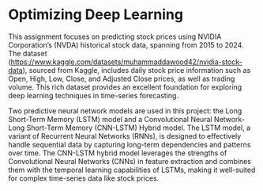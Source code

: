 # Optimizing Deep Learning

This assignment focuses on predicting stock prices using NVIDIA Corporation’s (NVDA) historical stock data, spanning from 2015 to 2024. The dataset (https://www.kaggle.com/datasets/muhammaddawood42/nvidia-stock-data), sourced from Kaggle, includes daily stock price information such as Open, High, Low, Close, and Adjusted Close prices, as well as trading volume. This rich dataset provides an excellent foundation for exploring deep learning techniques in time-series forecasting.

Two predictive neural network models are used in this project: the Long Short-Term Memory (LSTM) model and a Convolutional Neural Network-Long Short-Term Memory (CNN-LSTM) Hybrid model. The LSTM model, a variant of Recurrent Neural Networks (RNNs), is designed to effectively handle sequential data by capturing long-term dependencies and patterns over time. The CNN-LSTM hybrid model leverages the strengths of Convolutional Neural Networks (CNNs) in feature extraction and combines them with the temporal learning capabilities of LSTMs, making it well-suited for complex time-series data like stock prices.
